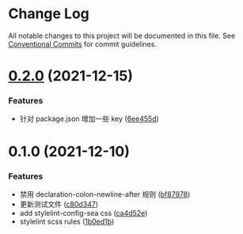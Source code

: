 # Change Log

All notable changes to this project will be documented in this file.
See [Conventional Commits](https://conventionalcommits.org) for commit guidelines.

# [0.2.0](https://github.com/MrSeaWave/lint-config/compare/stylelint-config-sea@0.1.0...stylelint-config-sea@0.2.0) (2021-12-15)

### Features

- 针对 package.json 增加一些 key ([6ee455d](https://github.com/MrSeaWave/lint-config/commit/6ee455dcc15ca682aa17a12df484a6b9c110a62f))

# 0.1.0 (2021-12-10)

### Features

- 禁用 declaration-colon-newline-after 规则 ([bf87978](https://github.com/MrSeaWave/lint-config/commit/bf87978950c7d8a33dfe46bd4ac70c4f9fd7143b))
- 更新测试文件 ([c80d347](https://github.com/MrSeaWave/lint-config/commit/c80d3470d4557d8f3b627fa279e9c742ec1211eb))
- add stylelint-config-sea css ([ca4d52e](https://github.com/MrSeaWave/lint-config/commit/ca4d52ec95b34e8dc63a1569ff93ec1990d89e39))
- stylelint scss rules ([1b0ed1b](https://github.com/MrSeaWave/lint-config/commit/1b0ed1b68134bd8f82e9b235190f4d18ce6b2148))
